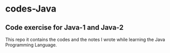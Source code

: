 # codes-Java
## Code exercise for Java-1 and Java-2
This repo it contains the codes and the notes I wrote while learning the Java Programming Language.
